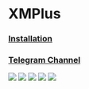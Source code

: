 # XMPlus

### [Installation](https://xcode75.github.io/XMPlusDocs/)

### [Telegram Channel](https://t.me/XManagerPlus)

![](https://raw.githubusercontent.com/xcode75/XManagerPlus/xmplus/img/xm5.png)
![](https://raw.githubusercontent.com/xcode75/XManagerPlus/xmplus/img/xm1.png)
![](https://raw.githubusercontent.com/xcode75/XManagerPlus/xmplus/img/xm2.png)
![](https://raw.githubusercontent.com/xcode75/XManagerPlus/xmplus/img/xm3.png)
![](https://raw.githubusercontent.com/xcode75/XManagerPlus/xmplus/img/xm4.png)

